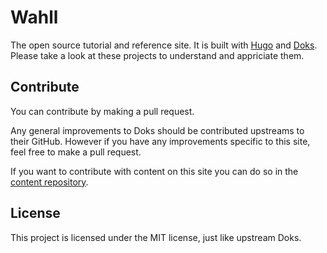 # Wahll

The open source tutorial and reference site. It is built with [Hugo](https://gohugo.io/) and [Doks](https://github.com/h-enk/doks). Please take a look at these projects to understand and appriciate them. 

## Contribute

You can contribute by making a pull request.

Any general improvements to Doks should be contributed upstreams to their GitHub. However if you have any improvements specific to this site, feel free to make a pull request. 

If you want to contribute with content on this site you can do so in the [content repository](https://github.com/simonwahll/wahllcontent).

## License

This project is licensed under the MIT license, just like upstream Doks. 
